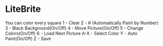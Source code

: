 # LiteBrite
You can color every square
1 - Clear
2 - # (Automatically Paint by Number)
3 - Black Background(On/Off) 
4 - Move Picture(On/Off)
5 - Change Colors(On/Off)
6 - Load Next Picture
A-X - Select Color
Y - Auto Paint(On/Off)
Z - Save
